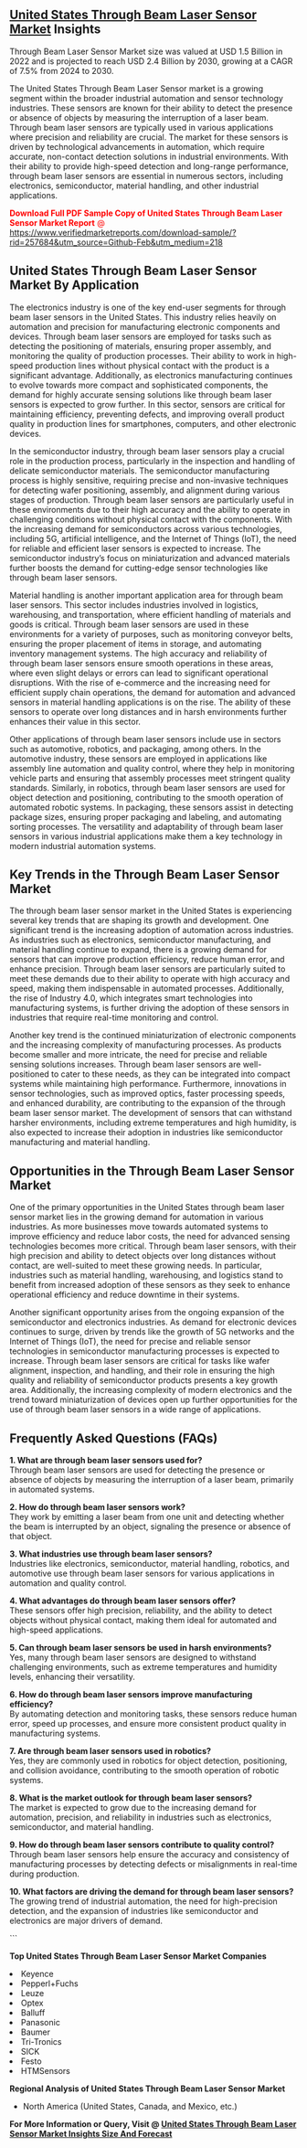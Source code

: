 <h2><a href="https://www.verifiedmarketreports.com/download-sample/?rid=257684&amp;utm_source=Github-Feb&amp;utm_medium=218" target="_blank">United States Through Beam Laser Sensor Market</a> Insights</h2><p>Through Beam Laser Sensor Market size was valued at USD 1.5 Billion in 2022 and is projected to reach USD 2.4 Billion by 2030, growing at a CAGR of 7.5% from 2024 to 2030.</p><p> <p>The United States Through Beam Laser Sensor market is a growing segment within the broader industrial automation and sensor technology industries. These sensors are known for their ability to detect the presence or absence of objects by measuring the interruption of a laser beam. Through beam laser sensors are typically used in various applications where precision and reliability are crucial. The market for these sensors is driven by technological advancements in automation, which require accurate, non-contact detection solutions in industrial environments. With their ability to provide high-speed detection and long-range performance, through beam laser sensors are essential in numerous sectors, including electronics, semiconductor, material handling, and other industrial applications.</p> <p><p><span class=""><span style="color: #ff0000;"><strong>Download Full PDF Sample Copy of United States Through Beam Laser Sensor Market Report</strong> @ </span><a href="https://www.verifiedmarketreports.com/download-sample/?rid=257684&amp;utm_source=Github-Feb&amp;utm_medium=218" target="_blank">https://www.verifiedmarketreports.com/download-sample/?rid=257684&amp;utm_source=Github-Feb&amp;utm_medium=218</a></span></p></p> <h2>United States Through Beam Laser Sensor Market By Application</h2> <p>The electronics industry is one of the key end-user segments for through beam laser sensors in the United States. This industry relies heavily on automation and precision for manufacturing electronic components and devices. Through beam laser sensors are employed for tasks such as detecting the positioning of materials, ensuring proper assembly, and monitoring the quality of production processes. Their ability to work in high-speed production lines without physical contact with the product is a significant advantage. Additionally, as electronics manufacturing continues to evolve towards more compact and sophisticated components, the demand for highly accurate sensing solutions like through beam laser sensors is expected to grow further. In this sector, sensors are critical for maintaining efficiency, preventing defects, and improving overall product quality in production lines for smartphones, computers, and other electronic devices.</p> <p>In the semiconductor industry, through beam laser sensors play a crucial role in the production process, particularly in the inspection and handling of delicate semiconductor materials. The semiconductor manufacturing process is highly sensitive, requiring precise and non-invasive techniques for detecting wafer positioning, assembly, and alignment during various stages of production. Through beam laser sensors are particularly useful in these environments due to their high accuracy and the ability to operate in challenging conditions without physical contact with the components. With the increasing demand for semiconductors across various technologies, including 5G, artificial intelligence, and the Internet of Things (IoT), the need for reliable and efficient laser sensors is expected to increase. The semiconductor industry’s focus on miniaturization and advanced materials further boosts the demand for cutting-edge sensor technologies like through beam laser sensors.</p> <p>Material handling is another important application area for through beam laser sensors. This sector includes industries involved in logistics, warehousing, and transportation, where efficient handling of materials and goods is critical. Through beam laser sensors are used in these environments for a variety of purposes, such as monitoring conveyor belts, ensuring the proper placement of items in storage, and automating inventory management systems. The high accuracy and reliability of through beam laser sensors ensure smooth operations in these areas, where even slight delays or errors can lead to significant operational disruptions. With the rise of e-commerce and the increasing need for efficient supply chain operations, the demand for automation and advanced sensors in material handling applications is on the rise. The ability of these sensors to operate over long distances and in harsh environments further enhances their value in this sector.</p> <p>Other applications of through beam laser sensors include use in sectors such as automotive, robotics, and packaging, among others. In the automotive industry, these sensors are employed in applications like assembly line automation and quality control, where they help in monitoring vehicle parts and ensuring that assembly processes meet stringent quality standards. Similarly, in robotics, through beam laser sensors are used for object detection and positioning, contributing to the smooth operation of automated robotic systems. In packaging, these sensors assist in detecting package sizes, ensuring proper packaging and labeling, and automating sorting processes. The versatility and adaptability of through beam laser sensors in various industrial applications make them a key technology in modern industrial automation systems.</p> <h2>Key Trends in the Through Beam Laser Sensor Market</h2> <p>The through beam laser sensor market in the United States is experiencing several key trends that are shaping its growth and development. One significant trend is the increasing adoption of automation across industries. As industries such as electronics, semiconductor manufacturing, and material handling continue to expand, there is a growing demand for sensors that can improve production efficiency, reduce human error, and enhance precision. Through beam laser sensors are particularly suited to meet these demands due to their ability to operate with high accuracy and speed, making them indispensable in automated processes. Additionally, the rise of Industry 4.0, which integrates smart technologies into manufacturing systems, is further driving the adoption of these sensors in industries that require real-time monitoring and control.</p> <p>Another key trend is the continued miniaturization of electronic components and the increasing complexity of manufacturing processes. As products become smaller and more intricate, the need for precise and reliable sensing solutions increases. Through beam laser sensors are well-positioned to cater to these needs, as they can be integrated into compact systems while maintaining high performance. Furthermore, innovations in sensor technologies, such as improved optics, faster processing speeds, and enhanced durability, are contributing to the expansion of the through beam laser sensor market. The development of sensors that can withstand harsher environments, including extreme temperatures and high humidity, is also expected to increase their adoption in industries like semiconductor manufacturing and material handling.</p> <h2>Opportunities in the Through Beam Laser Sensor Market</h2> <p>One of the primary opportunities in the United States through beam laser sensor market lies in the growing demand for automation in various industries. As more businesses move towards automated systems to improve efficiency and reduce labor costs, the need for advanced sensing technologies becomes more critical. Through beam laser sensors, with their high precision and ability to detect objects over long distances without contact, are well-suited to meet these growing needs. In particular, industries such as material handling, warehousing, and logistics stand to benefit from increased adoption of these sensors as they seek to enhance operational efficiency and reduce downtime in their systems.</p> <p>Another significant opportunity arises from the ongoing expansion of the semiconductor and electronics industries. As demand for electronic devices continues to surge, driven by trends like the growth of 5G networks and the Internet of Things (IoT), the need for precise and reliable sensor technologies in semiconductor manufacturing processes is expected to increase. Through beam laser sensors are critical for tasks like wafer alignment, inspection, and handling, and their role in ensuring the high quality and reliability of semiconductor products presents a key growth area. Additionally, the increasing complexity of modern electronics and the trend toward miniaturization of devices open up further opportunities for the use of through beam laser sensors in a wide range of applications.</p> <h2>Frequently Asked Questions (FAQs)</h2> <p><strong>1. What are through beam laser sensors used for?</strong><br>Through beam laser sensors are used for detecting the presence or absence of objects by measuring the interruption of a laser beam, primarily in automated systems.</p> <p><strong>2. How do through beam laser sensors work?</strong><br>They work by emitting a laser beam from one unit and detecting whether the beam is interrupted by an object, signaling the presence or absence of that object.</p> <p><strong>3. What industries use through beam laser sensors?</strong><br>Industries like electronics, semiconductor, material handling, robotics, and automotive use through beam laser sensors for various applications in automation and quality control.</p> <p><strong>4. What advantages do through beam laser sensors offer?</strong><br>These sensors offer high precision, reliability, and the ability to detect objects without physical contact, making them ideal for automated and high-speed applications.</p> <p><strong>5. Can through beam laser sensors be used in harsh environments?</strong><br>Yes, many through beam laser sensors are designed to withstand challenging environments, such as extreme temperatures and humidity levels, enhancing their versatility.</p> <p><strong>6. How do through beam laser sensors improve manufacturing efficiency?</strong><br>By automating detection and monitoring tasks, these sensors reduce human error, speed up processes, and ensure more consistent product quality in manufacturing systems.</p> <p><strong>7. Are through beam laser sensors used in robotics?</strong><br>Yes, they are commonly used in robotics for object detection, positioning, and collision avoidance, contributing to the smooth operation of robotic systems.</p> <p><strong>8. What is the market outlook for through beam laser sensors?</strong><br>The market is expected to grow due to the increasing demand for automation, precision, and reliability in industries such as electronics, semiconductor, and material handling.</p> <p><strong>9. How do through beam laser sensors contribute to quality control?</strong><br>Through beam laser sensors help ensure the accuracy and consistency of manufacturing processes by detecting defects or misalignments in real-time during production.</p> <p><strong>10. What factors are driving the demand for through beam laser sensors?</strong><br>The growing trend of industrial automation, the need for high-precision detection, and the expansion of industries like semiconductor and electronics are major drivers of demand.</p> ```</p><p><strong>Top United States Through Beam Laser Sensor Market Companies</strong></p><div data-test-id=""><p><li>Keyence</li><li> Pepperl+Fuchs</li><li> Leuze</li><li> Optex</li><li> Balluff</li><li> Panasonic</li><li> Baumer</li><li> Tri-Tronics</li><li> SICK</li><li> Festo</li><li> HTMSensors</li></p><div><strong>Regional Analysis of&nbsp;United States Through Beam Laser Sensor Market</strong></div><ul><li dir="ltr"><p dir="ltr">North America&nbsp;(United States, Canada, and Mexico, etc.)</p></li></ul><p><strong>For More Information or Query, Visit @&nbsp;</strong><strong><a href="https://www.verifiedmarketreports.com/product/through-beam-laser-sensor-market/?utm_source=Github-Feb&amp;utm_medium=218" target="_blank">United States Through Beam Laser Sensor Market Insights Size And Forecast</a></strong></p></div>
